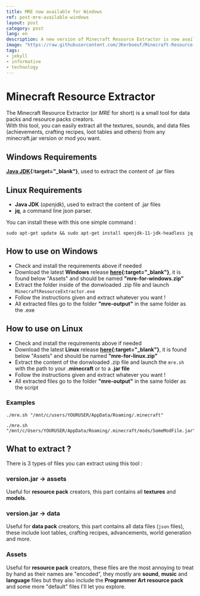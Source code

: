 ```yaml
---
title: MRE now available for Windows
ref: post-mre-available-windows
layout: post
category: post
lang: en
description: A new version of Minecraft Resource Extractor is now available for Windows !
image: "https://raw.githubusercontent.com/JKerboeuf/Minecraft-Resource-Extractor/main/mre%20banner%20512.webp"
tags:
- jekyll
- informative
- technology
---
```


# Minecraft Resource Extractor

The Minecraft Resource Extractor (or *MRE* for short) is a small tool for data packs and resource packs creators.  
With this tool, you can easily extract all the textures, sounds, and data files (achievements, crafting recipes, loot tables and others) from any minecraft.jar version or mod you want.

## Windows Requirements

**[Java JDK](https://www.oracle.com/java/technologies/downloads/){:target="_blank"}**, used to extract the content of .jar files

## Linux Requirements

- **Java JDK** (*openjdk*), used to extract the content of .jar files
- **jq**, a command line json parser.

You can install these with this one simple command :

```Shell
sudo apt-get update && sudo apt-get install openjdk-11-jdk-headless jq
```

## How to use on Windows

- Check and install the requirements above if needed
- Download the latest **Windows** release **[here](https://github.com/JKerboeuf/Minecraft-Resource-Extractor/releases/latest){:target="_blank"}**, it is found below "Assets" and should be named **"mre-for-windows.zip"**
- Extract the folder inside of the donwloaded .zip file and launch `MinecraftResourceExtractor.exe`
- Follow the instructions given and extract whatever you want !
- All extracted files go to the folder **"mre-output"** in the same folder as the .exe

## How to use on Linux

- Check and install the requirements above if needed
- Download the latest **Linux** release **[here](https://github.com/JKerboeuf/Minecraft-Resource-Extractor/releases/latest){:target="_blank"}**, it is found below "Assets" and should be named **"mre-for-linux.zip"**
- Extract the content of the donwloaded .zip file and launch the `mre.sh` with the path to your **.minecraft** or to a **.jar file**
- Follow the instructions given and extract whatever you want !
- All extracted files go to the folder **"mre-output"** in the same folder as the script

### Examples

```Shell
./mre.sh "/mnt/c/users/YOURUSER/AppData/Roaming/.minecraft"
```

```Shell
./mre.sh "/mnt/c/Users/YOURUSER/AppData/Roaming/.minecraft/mods/SomeModFile.jar"
```

## What to extract ?

There is 3 types of files you can extract using this tool :

### version.jar -> assets

Useful for **resource pack** creators, this part contains all **textures** and **models**.

### version.jar -> data

Useful for **data pack** creators, this part contains all data files (`json` files), these include loot tables, crafting recipes, advancements, world generation and more.

### Assets

Useful for **resource pack** creators, these files are the most annoying to treat by hand as their names are "encoded", they mostly are **sound**, **music** and **language** files but they also include the **Programmer Art resource pack** and some more "default" files I'll let you explore.
